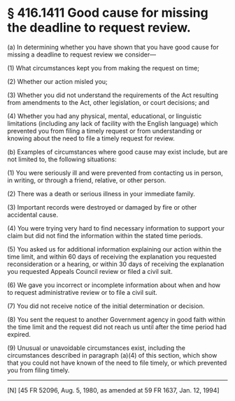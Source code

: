 # § 416.1411   Good cause for missing the deadline to request review.

(a) In determining whether you have shown that you have good cause for missing a deadline to request review we consider—


(1) What circumstances kept you from making the request on time;


(2) Whether our action misled you;


(3) Whether you did not understand the requirements of the Act resulting from amendments to the Act, other legislation, or court decisions; and


(4) Whether you had any physical, mental, educational, or linguistic limitations (including any lack of facility with the English language) which prevented you from filing a timely request or from understanding or knowing about the need to file a timely request for review.


(b) Examples of circumstances where good cause may exist include, but are not limited to, the following situations:


(1) You were seriously ill and were prevented from contacting us in person, in writing, or through a friend, relative, or other person.


(2) There was a death or serious illness in your immediate family.


(3) Important records were destroyed or damaged by fire or other accidental cause.


(4) You were trying very hard to find necessary information to support your claim but did not find the information within the stated time periods.


(5) You asked us for additional information explaining our action within the time limit, and within 60 days of receiving the explanation you requested reconsideration or a hearing, or within 30 days of receiving the explanation you requested Appeals Council review or filed a civil suit.


(6) We gave you incorrect or incomplete information about when and how to request administrative review or to file a civil suit.


(7) You did not receive notice of the initial determination or decision.


(8) You sent the request to another Government agency in good faith within the time limit and the request did not reach us until after the time period had expired.


(9) Unusual or unavoidable circumstances exist, including the circumstances described in paragraph (a)(4) of this section, which show that you could not have known of the need to file timely, or which prevented you from filing timely.



---

[N] [45 FR 52096, Aug. 5, 1980, as amended at 59 FR 1637, Jan. 12, 1994]





